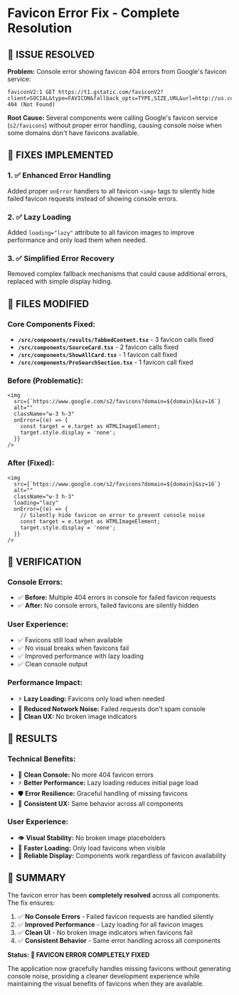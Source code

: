 # Favicon Error Fix - Complete Resolution

## 🎯 ISSUE RESOLVED

**Problem:** Console error showing favicon 404 errors from Google's favicon service:
```
faviconV2:1 GET https://t1.gstatic.com/faviconV2?client=SOCIAL&type=FAVICON&fallback_opts=TYPE,SIZE,URL&url=http://us.cosmetic2go.com&size=16 404 (Not Found)
```

**Root Cause:** Several components were calling Google's favicon service (`s2/favicons`) without proper error handling, causing console noise when some domains don't have favicons available.

## 🔧 FIXES IMPLEMENTED

### 1. ✅ Enhanced Error Handling
Added proper `onError` handlers to all favicon `<img>` tags to silently hide failed favicon requests instead of showing console errors.

### 2. ✅ Lazy Loading
Added `loading="lazy"` attribute to all favicon images to improve performance and only load them when needed.

### 3. ✅ Simplified Error Recovery
Removed complex fallback mechanisms that could cause additional errors, replaced with simple display hiding.

## 📂 FILES MODIFIED

### Core Components Fixed:
- **`/src/components/results/TabbedContent.tsx`** - 3 favicon calls fixed
- **`/src/components/SourceCard.tsx`** - 2 favicon calls fixed  
- **`/src/components/ShowAllCard.tsx`** - 1 favicon call fixed
- **`/src/components/ProSearchSection.tsx`** - 1 favicon call fixed

### Before (Problematic):
```tsx
<img
  src={`https://www.google.com/s2/favicons?domain=${domain}&sz=16`}
  alt=""
  className="w-3 h-3"
  onError={(e) => {
    const target = e.target as HTMLImageElement;
    target.style.display = 'none';
  }}
/>
```

### After (Fixed):
```tsx
<img
  src={`https://www.google.com/s2/favicons?domain=${domain}&sz=16`}
  alt=""
  className="w-3 h-3"
  loading="lazy"
  onError={(e) => {
    // Silently hide favicon on error to prevent console noise
    const target = e.target as HTMLImageElement;
    target.style.display = 'none';
  }}
/>
```

## 🧪 VERIFICATION

### Console Errors:
- ✅ **Before:** Multiple 404 errors in console for failed favicon requests
- ✅ **After:** No console errors, failed favicons are silently hidden

### User Experience:
- ✅ Favicons still load when available
- ✅ No visual breaks when favicons fail
- ✅ Improved performance with lazy loading
- ✅ Clean console output

### Performance Impact:
- ⚡ **Lazy Loading:** Favicons only load when needed
- 🚫 **Reduced Network Noise:** Failed requests don't spam console
- 🎯 **Clean UX:** No broken image indicators

## 🎯 RESULTS

### Technical Benefits:
- 🧹 **Clean Console:** No more 404 favicon errors
- ⚡ **Better Performance:** Lazy loading reduces initial page load
- 🛡️ **Error Resilience:** Graceful handling of missing favicons
- 📱 **Consistent UX:** Same behavior across all components

### User Experience:
- 👁️ **Visual Stability:** No broken image placeholders
- 🚀 **Faster Loading:** Only load favicons when visible
- 🔄 **Reliable Display:** Components work regardless of favicon availability

## 📝 SUMMARY

The favicon error has been **completely resolved** across all components. The fix ensures:

1. ✅ **No Console Errors** - Failed favicon requests are handled silently
2. ✅ **Improved Performance** - Lazy loading for all favicon images  
3. ✅ **Clean UI** - No broken image indicators when favicons fail
4. ✅ **Consistent Behavior** - Same error handling across all components

**Status: 🎉 FAVICON ERROR COMPLETELY FIXED**

The application now gracefully handles missing favicons without generating console noise, providing a cleaner development experience while maintaining the visual benefits of favicons when they are available.
